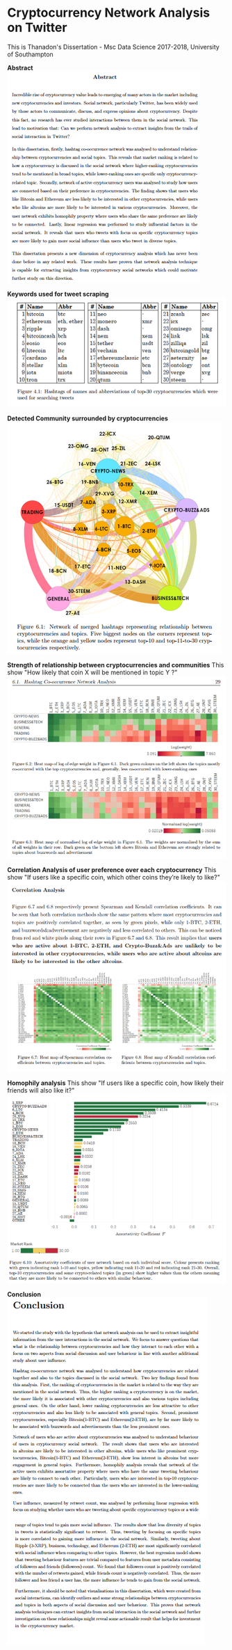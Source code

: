 # Cryptocurrency Network Analysis on Twitter
This is Thanadon's Dissertation - Msc Data Science 2017-2018, University of Southampton

**Abstract**
![1](abs.png)

**Keywords used for tweet scraping**
![2](keyword.png)

**Detected Community surrounded by cryptocurrencies**
![3](overviewnetwork.png)

**Strength of relationship between cryptocurrencies and communities**
This show "How likely that coin X will be mentioned in topic Y ?"
![4](commuanalysis.png)

**Correlation Analysis of user preference over each cryptocurrency**
This show "If users like a specific coin, which other coins they’re likely to like?"
![5](correlation-analysis.png)

**Homophily analysis**
This show "If users like a specific coin, how likely their friends will also like it?"
![6](homophilly.png)

**Conclusion**
![7](conclusion1.png)
![8](conclusion2.png)

